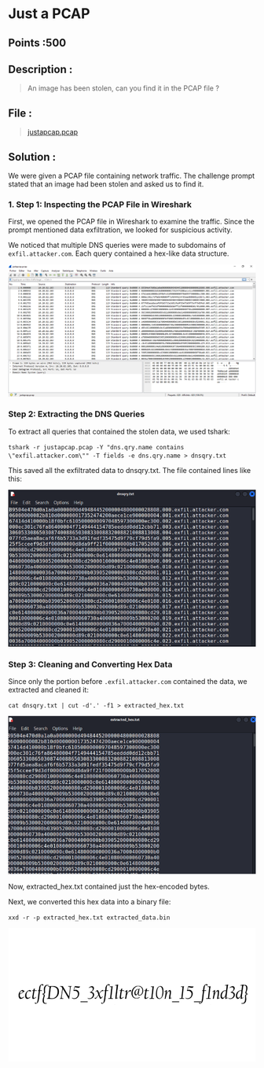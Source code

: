 # Just a PCAP


## Points :500 <br />
## Description : <br />
> An image has been stolen, can you find it in the PCAP file ?

## File :	  <br />
> [justapcap.pcap](justapcap.pcap) 


## Solution : 	<br />
We were given a PCAP file containing network traffic. The challenge prompt stated that an image had been stolen and asked us to find it.

### 1. Step 1: Inspecting the PCAP File in Wireshark
First, we opened the PCAP file in Wireshark to examine the traffic. Since the prompt mentioned data exfiltration, we looked for suspicious activity.

We noticed that multiple DNS queries were made to subdomains of `exfil.attacker.com`. Each query contained a hex-like data structure.

![alt text](image.png)

### Step 2: Extracting the DNS Queries
To extract all queries that contained the stolen data, we used tshark:

`tshark -r justapcap.pcap -Y "dns.qry.name contains \"exfil.attacker.com\"" -T fields -e dns.qry.name > dnsqry.txt`

This saved all the exfiltrated data to dnsqry.txt. The file contained lines like this:

![alt text](image-1.png)

### Step 3: Cleaning and Converting Hex Data
Since only the portion before `.exfil.attacker.com` contained the data, we extracted and cleaned it:

`cat dnsqry.txt | cut -d'.' -f1 > extracted_hex.txt`

![alt text](image-2.png)

Now, extracted_hex.txt contained just the hex-encoded bytes.

Next, we converted this hex data into a binary file:

`xxd -r -p extracted_hex.txt extracted_data.bin`

![alt text](image-3.png)